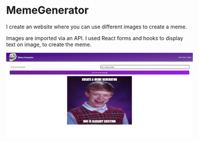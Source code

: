 # MemeGenerator
I create an website where you can use different images to create a meme.

Images are imported via an API. I used React forms and hooks to display text on image, to create the meme.

<img src="https://github.com/teocaragea/MemeGenerator/blob/master/MemeGenerator.jpg">
